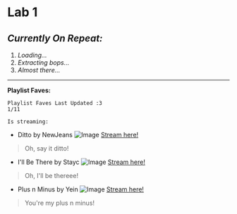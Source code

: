 # **Lab 1**

## *Currently On Repeat:*

1. *Loading...*
2. *Extracting bops...*
3. *Almost there...*
---
**Playlist Faves:**
```
Playlist Faves Last Updated :3
1/11
```
`Is streaming:`
* Ditto by NewJeans
![Image](https://cdn.vox-cdn.com/thumbor/qXDHOq7dMHWm52TqLWcpj2F4n5s=/0x0:1280x720/1200x800/filters:focal(466x34:670x238)/cdn.vox-cdn.com/uploads/chorus_image/image/70892948/Ditto_Number_1.0.png)
[Stream here!](https://www.youtube.com/watch?v=-g9I2neQR7w)
> Oh, say it ditto!
* I'll Be There by Stayc
![Image](https://i.pinimg.com/564x/53/65/42/53654265d8cd90af50bca9350361e18d.jpg)
[Stream here!](https://www.youtube.com/watch?v=FZuFxUrcw7Y)
> Oh, I'll be thereee!
* Plus n Minus by Yein
![Image](https://www.serebii.net/anime/NextOn/1150.jpg)
[Stream here!](https://www.youtube.com/watch?v=Zjcgp-y6AuE)
> You're my plus n minus!



